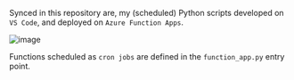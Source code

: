 Synced in this repository are, my (scheduled) Python scripts developed on ```VS Code```, and deployed on ```Azure Function Apps```. 

![image](https://github.com/user-attachments/assets/1a623982-4449-48dd-8574-f2332fcb1c46)

Functions scheduled as ```cron jobs``` are defined in the ```function_app.py``` entry point.



